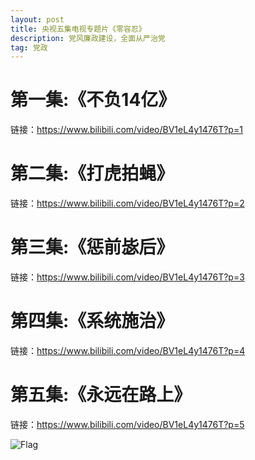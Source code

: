 ```yaml
---
layout: post
title: 央视五集电视专题片《零容忍》
description: 党风廉政建设，全面从严治党
tag: 党政
---
```


# 第一集:《不负14亿》

链接：<https://www.bilibili.com/video/BV1eL4y1476T?p=1>

# 第二集:《打虎拍蝇》

链接：<https://www.bilibili.com/video/BV1eL4y1476T?p=2>

# 第三集:《惩前毖后》

链接：<https://www.bilibili.com/video/BV1eL4y1476T?p=3>

# 第四集:《系统施治》

链接：<https://www.bilibili.com/video/BV1eL4y1476T?p=4>

# 第五集:《永远在路上》

链接：<https://www.bilibili.com/video/BV1eL4y1476T?p=5>

![Flag](https://upload.wikimedia.org/wikipedia/commons/thumb/6/6d/Flag_of_the_Chinese_Communist_Party.svg/1200px-Flag_of_the_Chinese_Communist_Party.svg.png)